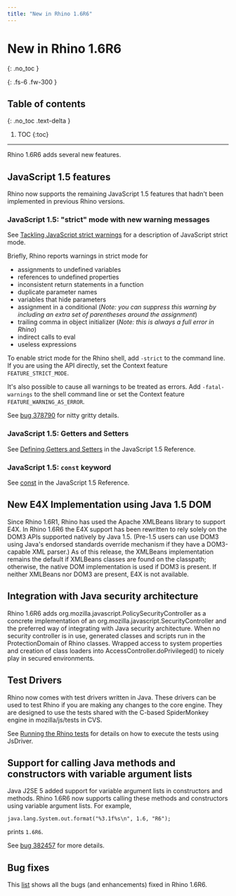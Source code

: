 ```yaml
---
title: "New in Rhino 1.6R6"
---
```

# New in Rhino 1.6R6
{: .no_toc }

{: .fs-6 .fw-300 }

## Table of contents
{: .no_toc .text-delta }

1. TOC
{:toc}

---
Rhino 1.6R6 adds several new features.

## JavaScript 1.5 features

Rhino now supports the remaining JavaScript 1.5 features that hadn't been implemented in previous Rhino versions.

### JavaScript 1.5: "strict" mode with new warning messages

See [Tackling JavaScript strict warnings](https://www.javascriptkit.com/javatutors/serror.shtml) for a description of JavaScript strict mode.

Briefly, Rhino reports warnings in strict mode for

- assignments to undefined variables
- references to undefined properties
- inconsistent return statements in a function
- duplicate parameter names
- variables that hide parameters
- assignment in a conditional (_Note: you can suppress this warning by including an extra set of parentheses around the assignment_)
- trailing comma in object initializer (_Note: this is always a full error in Rhino_)
- indirect calls to eval
- useless expressions

To enable strict mode for the Rhino shell, add `-strict` to the command line. If you are using the API directly, set the Context feature `FEATURE_STRICT_MODE`.

It's also possible to cause all warnings to be treated as errors. Add `-fatal-warnings` to the shell command line or set the Context feature `FEATURE_WARNING_AS_ERROR`.

See [bug 378790](https://bugzilla.mozilla.org/show_bug.cgi?id=378790) for nitty gritty details.

### JavaScript 1.5: Getters and Setters

See [Defining Getters and Setters](https://developer.mozilla.org/en-US/docs/JavaScript/Guide/Working_with_Objects#Defining_getters_and_setters) in the JavaScript 1.5 Reference.

### JavaScript 1.5: `const` keyword

See [const](https://developer.mozilla.org/en-US/docs/JavaScript/Reference/Statements/const) in the JavaScript 1.5 Reference.

## New E4X Implementation using Java 1.5 DOM

Since Rhino 1.6R1, Rhino has used the Apache XMLBeans library to support E4X. In Rhino 1.6R6 the E4X support has been rewritten to rely solely on the DOM3 APIs supported natively by Java 1.5. (Pre-1.5 users can use DOM3 using Java's endorsed standards override mechanism if they have a DOM3-capable XML parser.) As of this release, the XMLBeans implementation remains the default if XMLBeans classes are found on the classpath; otherwise, the native DOM implementation is used if DOM3 is present. If neither XMLBeans nor DOM3 are present, E4X is not available.

## Integration with Java security architecture

Rhino 1.6R6 adds org.mozilla.javascript.PolicySecurityController as a concrete implementation of an org.mozilla.javascript.SecurityController and the preferred way of integrating with Java security architecture. When no security controller is in use, generated classes and scripts run in the ProtectionDomain of Rhino classes. Wrapped access to system properties and creation of class loaders into AccessController.doPrivileged() to nicely play in secured environments.

## Test Drivers

Rhino now comes with test drivers written in Java. These drivers can be used to test Rhino if you are making any changes to the core engine. They are designed to use the tests shared with the C-based SpiderMonkey engine in mozilla/js/tests in CVS.

See [Running the Rhino tests](running_the_rhino_tests.md) for details on how to execute the tests using JsDriver.

## Support for calling Java methods and constructors with variable argument lists

Java J2SE 5 added support for variable argument lists in constructors and methods. Rhino 1.6R6 now supports calling these methods and constructors using variable argument lists. For example,

```
java.lang.System.out.format("%3.1f%s\n", 1.6, "R6");
```

prints `1.6R6`.

See [bug 382457](https://bugzilla.mozilla.org/show_bug.cgi?id=382457) for more details.

## Bug fixes

This [list](https://bugzilla.mozilla.org/buglist.cgi?query_format=advanced&short_desc_type=allwordssubstr&short_desc=&product=Rhino&target_milestone=1.6R6&long_desc_type=substring&long_desc=&bug_file_loc_type=allwordssubstr&bug_file_loc=&status_whiteboard_type=allwordssubstr&status_whiteboard=&keywords_type=allwords&keywords=&bug_status=RESOLVED&bug_status=VERIFIED&bug_status=CLOSED&resolution=FIXED&emailassigned_to1=1&emailtype1=exact&email1=&emailassigned_to2=1&emailreporter2=1&emailqa_contact2=1&emailtype2=exact&email2=&bugidtype=include&bug_id=&votes=&chfieldfrom=&chfieldto=Now&chfieldvalue=&cmdtype=doit&order=Reuse+same+sort+as+last+time&field0-0-0=noop&type0-0-0=noop&value0-0-0=|bug) shows all the bugs (and enhancements) fixed in Rhino 1.6R6.